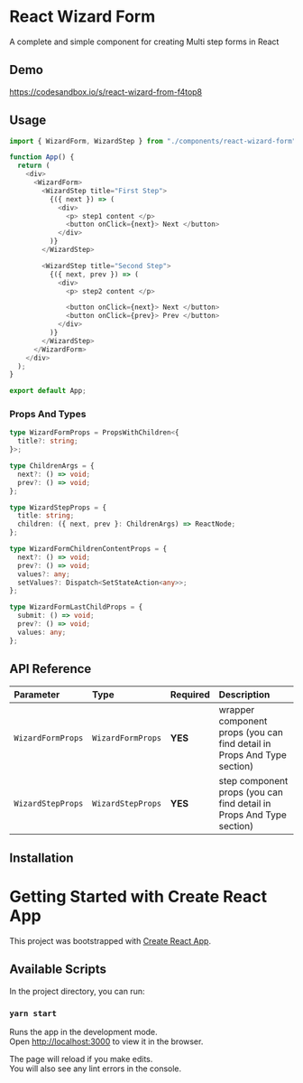# React Wizard Form

A complete and simple component for creating Multi step forms in React

## Demo

https://codesandbox.io/s/react-wizard-from-f4top8

## Usage

```javascript
import { WizardForm, WizardStep } from "./components/react-wizard-form";

function App() {
  return (
    <div>
      <WizardForm>
        <WizardStep title="First Step">
          {({ next }) => (
            <div>
              <p> step1 content </p>
              <button onClick={next}> Next </button>
            </div>
          )}
        </WizardStep>

        <WizardStep title="Second Step">
          {({ next, prev }) => (
            <div>
              <p> step2 content </p>

              <button onClick={next}> Next </button>
              <button onClick={prev}> Prev </button>
            </div>
          )}
        </WizardStep>
      </WizardForm>
    </div>
  );
}

export default App;
```

### Props And Types

```typescript
type WizardFormProps = PropsWithChildren<{
  title?: string;
}>;

type ChildrenArgs = {
  next?: () => void;
  prev?: () => void;
};

type WizardStepProps = {
  title: string;
  children: ({ next, prev }: ChildrenArgs) => ReactNode;
};

type WizardFormChildrenContentProps = {
  next?: () => void;
  prev?: () => void;
  values?: any;
  setValues?: Dispatch<SetStateAction<any>>;
};

type WizardFormLastChildProps = {
  submit: () => void;
  prev?: () => void;
  values: any;
};
```

## API Reference

| Parameter         | Type              | Required | Description                                                             |
| :---------------- | :---------------- | :------- | :---------------------------------------------------------------------- |
| `WizardFormProps` | `WizardFormProps` | **YES**  | wrapper component props (you can find detail in Props And Type section) |
| `WizardStepProps` | `WizardStepProps` | **YES**  | step component props (you can find detail in Props And Type section)    |

## Installation

# Getting Started with Create React App

This project was bootstrapped with [Create React App](https://github.com/facebook/create-react-app).

## Available Scripts

In the project directory, you can run:

### `yarn start`

Runs the app in the development mode.\
Open [http://localhost:3000](http://localhost:3000) to view it in the browser.

The page will reload if you make edits.\
You will also see any lint errors in the console.
